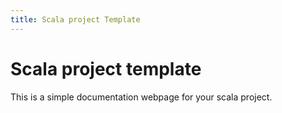 ```yaml
---
title: Scala project Template
---
```


# Scala project template

This is a simple documentation webpage for your scala project.
